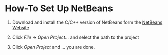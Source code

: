 # How-To Set Up NetBeans

1. Download and install the C/C++ version of NetBeans form the [NetBeans Website](https://netbeans.org/downloads/)

2. Click _File_ -> _Open Project..._ and select the path to the project

3. Click _Open Project_ and ... you are done.
